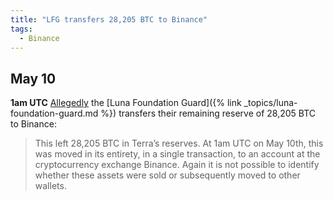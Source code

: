 ```yaml
---
title: "LFG transfers 28,205 BTC to Binance"
tags:
  - Binance
---
```


## May 10 

**1am UTC** [Allegedly](https://www.elliptic.co/blog/what-happened-to-the-3.5-billion-terra-reserve-elliptic-follows-the-bitcoins) the [Luna Foundation Guard]({% link _topics/luna-foundation-guard.md %}) transfers their remaining reserve of 28,205 BTC to Binance:

> This left 28,205 BTC in Terra’s reserves. At 1am UTC on May 10th, this was moved in its entirety, in a single transaction, to an account at the cryptocurrency exchange Binance. Again it is not possible to identify whether these assets were sold or subsequently moved to other wallets.
